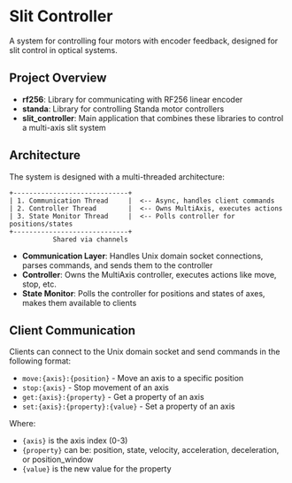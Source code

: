 # Slit Controller

A system for controlling four motors with encoder feedback, designed for slit control in optical systems.

## Project Overview

- **rf256**: Library for communicating with RF256 linear encoder
- **standa**: Library for controlling Standa motor controllers
- **slit_controller**: Main application that combines these libraries to control a multi-axis slit system

## Architecture

The system is designed with a multi-threaded architecture:

```
+-----------------------------+
| 1. Communication Thread     |  <-- Async, handles client commands
| 2. Controller Thread        |  <-- Owns MultiAxis, executes actions
| 3. State Monitor Thread     |  <-- Polls controller for positions/states
+-----------------------------+
           Shared via channels
```

- **Communication Layer**: Handles Unix domain socket connections, parses commands, and sends them to the controller
- **Controller**: Owns the MultiAxis controller, executes actions like move, stop, etc.
- **State Monitor**: Polls the controller for positions and states of axes, makes them available to clients

## Client Communication

Clients can connect to the Unix domain socket and send commands in the following format:

- `move:{axis}:{position}` - Move an axis to a specific position
- `stop:{axis}` - Stop movement of an axis
- `get:{axis}:{property}` - Get a property of an axis
- `set:{axis}:{property}:{value}` - Set a property of an axis

Where:
- `{axis}` is the axis index (0-3)
- `{property}` can be: position, state, velocity, acceleration, deceleration, or position_window
- `{value}` is the new value for the property

